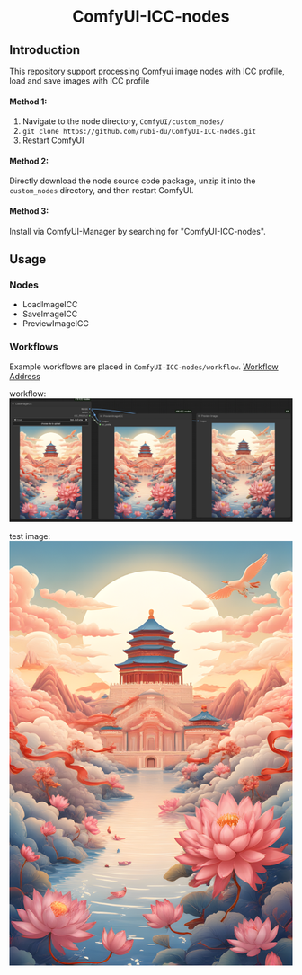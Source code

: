 <h1 align="center">ComfyUI-ICC-nodes </h1>  

  
## Introduction  
This repository support processing Comfyui image nodes with ICC profile, load and save images with ICC profile

#### Method 1:  
  
1. Navigate to the node directory, `ComfyUI/custom_nodes/`  
2. `git clone https://github.com/rubi-du/ComfyUI-ICC-nodes.git`  
3. Restart ComfyUI  
  
#### Method 2:  
Directly download the node source code package, unzip it into the `custom_nodes` directory, and then restart ComfyUI.  
  
#### Method 3:  
Install via ComfyUI-Manager by searching for "ComfyUI-ICC-nodes". 


## Usage  
### Nodes
- LoadImageICC
- SaveImageICC
- PreviewImageICC


### Workflows 
Example workflows are placed in `ComfyUI-ICC-nodes/workflow`.
[Workflow Address](./workflow/image.json) 
 
workflow:
![plot](./assets/image.png) 

test image: ![test image](./assets/test_icc.png) 